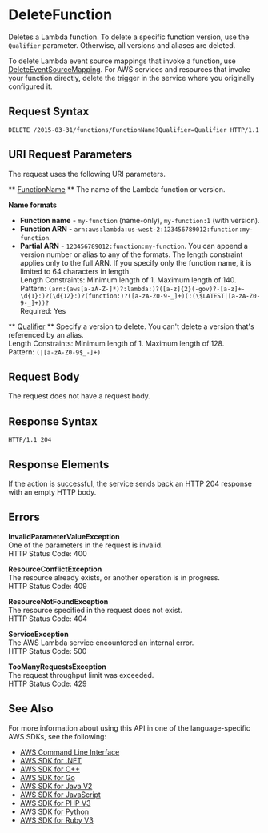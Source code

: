 # DeleteFunction<a name="API_DeleteFunction"></a>

Deletes a Lambda function\. To delete a specific function version, use the `Qualifier` parameter\. Otherwise, all versions and aliases are deleted\.

To delete Lambda event source mappings that invoke a function, use [DeleteEventSourceMapping](API_DeleteEventSourceMapping.md)\. For AWS services and resources that invoke your function directly, delete the trigger in the service where you originally configured it\.

## Request Syntax<a name="API_DeleteFunction_RequestSyntax"></a>

```
DELETE /2015-03-31/functions/FunctionName?Qualifier=Qualifier HTTP/1.1
```

## URI Request Parameters<a name="API_DeleteFunction_RequestParameters"></a>

The request uses the following URI parameters\.

 ** [FunctionName](#API_DeleteFunction_RequestSyntax) **   <a name="SSS-DeleteFunction-request-FunctionName"></a>
The name of the Lambda function or version\.  

**Name formats**
+  **Function name** \- `my-function` \(name\-only\), `my-function:1` \(with version\)\.
+  **Function ARN** \- `arn:aws:lambda:us-west-2:123456789012:function:my-function`\.
+  **Partial ARN** \- `123456789012:function:my-function`\.
You can append a version number or alias to any of the formats\. The length constraint applies only to the full ARN\. If you specify only the function name, it is limited to 64 characters in length\.  
Length Constraints: Minimum length of 1\. Maximum length of 140\.  
Pattern: `(arn:(aws[a-zA-Z-]*)?:lambda:)?([a-z]{2}(-gov)?-[a-z]+-\d{1}:)?(\d{12}:)?(function:)?([a-zA-Z0-9-_]+)(:(\$LATEST|[a-zA-Z0-9-_]+))?`   
Required: Yes

 ** [Qualifier](#API_DeleteFunction_RequestSyntax) **   <a name="SSS-DeleteFunction-request-Qualifier"></a>
Specify a version to delete\. You can't delete a version that's referenced by an alias\.  
Length Constraints: Minimum length of 1\. Maximum length of 128\.  
Pattern: `(|[a-zA-Z0-9$_-]+)` 

## Request Body<a name="API_DeleteFunction_RequestBody"></a>

The request does not have a request body\.

## Response Syntax<a name="API_DeleteFunction_ResponseSyntax"></a>

```
HTTP/1.1 204
```

## Response Elements<a name="API_DeleteFunction_ResponseElements"></a>

If the action is successful, the service sends back an HTTP 204 response with an empty HTTP body\.

## Errors<a name="API_DeleteFunction_Errors"></a>

 **InvalidParameterValueException**   
One of the parameters in the request is invalid\.  
HTTP Status Code: 400

 **ResourceConflictException**   
The resource already exists, or another operation is in progress\.  
HTTP Status Code: 409

 **ResourceNotFoundException**   
The resource specified in the request does not exist\.  
HTTP Status Code: 404

 **ServiceException**   
The AWS Lambda service encountered an internal error\.  
HTTP Status Code: 500

 **TooManyRequestsException**   
The request throughput limit was exceeded\.  
HTTP Status Code: 429

## See Also<a name="API_DeleteFunction_SeeAlso"></a>

For more information about using this API in one of the language\-specific AWS SDKs, see the following:
+  [ AWS Command Line Interface](https://docs.aws.amazon.com/goto/aws-cli/lambda-2015-03-31/DeleteFunction) 
+  [ AWS SDK for \.NET](https://docs.aws.amazon.com/goto/DotNetSDKV3/lambda-2015-03-31/DeleteFunction) 
+  [ AWS SDK for C\+\+](https://docs.aws.amazon.com/goto/SdkForCpp/lambda-2015-03-31/DeleteFunction) 
+  [ AWS SDK for Go](https://docs.aws.amazon.com/goto/SdkForGoV1/lambda-2015-03-31/DeleteFunction) 
+  [ AWS SDK for Java V2](https://docs.aws.amazon.com/goto/SdkForJavaV2/lambda-2015-03-31/DeleteFunction) 
+  [ AWS SDK for JavaScript](https://docs.aws.amazon.com/goto/AWSJavaScriptSDK/lambda-2015-03-31/DeleteFunction) 
+  [ AWS SDK for PHP V3](https://docs.aws.amazon.com/goto/SdkForPHPV3/lambda-2015-03-31/DeleteFunction) 
+  [ AWS SDK for Python](https://docs.aws.amazon.com/goto/boto3/lambda-2015-03-31/DeleteFunction) 
+  [ AWS SDK for Ruby V3](https://docs.aws.amazon.com/goto/SdkForRubyV3/lambda-2015-03-31/DeleteFunction) 